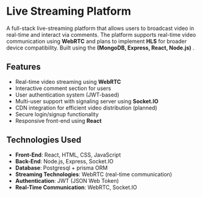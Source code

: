 # Live Streaming Platform

A full-stack live-streaming platform that allows users to broadcast video in real-time and interact via comments. The platform supports real-time video communication using **WebRTC** and plans to implement **HLS** for broader device compatibility. Built using the **(MongoDB, Express, React, Node.js)** .

## Features

- Real-time video streaming using **WebRTC**
- Interactive comment section for users
- User authentication system (JWT-based)
- Multi-user support with signaling server using **Socket.IO**
- CDN integration for efficient video distribution (planned)
- Secure login/signup functionality
- Responsive front-end using **React**

## Technologies Used

- **Front-End**: React, HTML, CSS, JavaScript
- **Back-End**: Node.js, Express, Socket.IO
- **Database**: Postgresql + prisma ORM
- **Streaming Technologies**: WebRTC (real-time communication)
- **Authentication**: JWT (JSON Web Token)
- **Real-Time Communication**: WebRTC, Socket.IO



  
